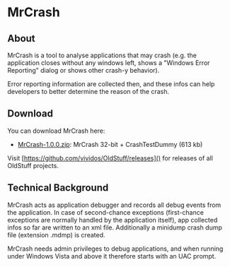 # MrCrash #

## About ##

MrCrash is a tool to analyse applications that may crash (e.g. the application closes without any windows left, shows a "Windows Error Reporting" dialog or shows other crash-y behavior).

Error reporting information are collected then, and these infos can help developers to better determine the reason of the crash.

## Download ##

You can download MrCrash here:

- [MrCrash-1.0.0.zip](https://github.com/vividos/OldStuff/releases/download/mrcrash-1.0.0/MrCrash-1.0.0.zip): MrCrash 32-bit + CrashTestDummy (613 kb)

Visit [https://github.com/vividos/OldStuff/releases]() for releases of all OldStuff projects.

## Technical Background ##

MrCrash acts as application debugger and records all debug events from the application. In case of second-chance exceptions (first-chance exceptions are normally handled by the application itself), app collected infos so far are written to an xml file. Additionally a minidump crash dump file (extension .mdmp) is created.

MrCrash needs admin privileges to debug applications, and when running under Windows Vista and above it therefore starts with an UAC prompt.